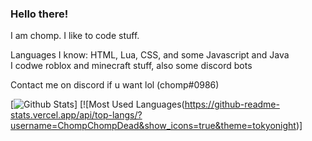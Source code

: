 ### Hello there!

I am chomp. I like to code stuff.

Languages I know: HTML, Lua, CSS, and some Javascript and Java <br>
I codwe roblox and minecraft stuff, also some discord bots

Contact me on discord if u want lol (chomp#0986)

[![Github Stats](https://github-readme-stats.vercel.app/api?username=ChompChompDead&show_icons=true&theme=tokyonight)]
[![Most Used Languages(https://github-readme-stats.vercel.app/api/top-langs/?username=ChompChompDead&show_icons=true&theme=tokyonight)]

